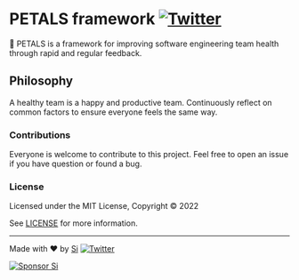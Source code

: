 # PETALS framework [![Twitter](https://img.shields.io/twitter/url/https/twitter.com/cloudposse.svg?style=social&label=Follow%20%40Ixartz)](https://twitter.com/si)


🌸 PETALS is a framework for improving software engineering team health through rapid and regular feedback.


## Philosophy

A healthy team is a happy and productive team. Continuously reflect on common factors to ensure everyone feels the same way.


### Contributions

Everyone is welcome to contribute to this project. Feel free to open an issue if you have question or found a bug.

### License

Licensed under the MIT License, Copyright © 2022

See [LICENSE](LICENSE) for more information.

---

Made with ♥ by [Si](https://sijobling.com) [![Twitter](https://img.shields.io/twitter/url/https/twitter.com/cloudposse.svg?style=social&label=Follow%20%40Si)](https://twitter.com/Si)

[![Sponsor Si](https://cdn.buymeacoffee.com/buttons/default-red.png)](https://www.buymeacoffee.com/si)
